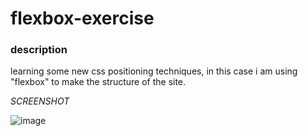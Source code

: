 # flexbox-exercise

### description
learning some new css positioning techniques, in this case i am using "flexbox" to make the structure of the site.

*SCREENSHOT*

![image](![image](https://github.com/lohhan/flexbox-exercise/assets/110141875/bcc604a3-a8c9-481c-baeb-6678bf6fe187))
